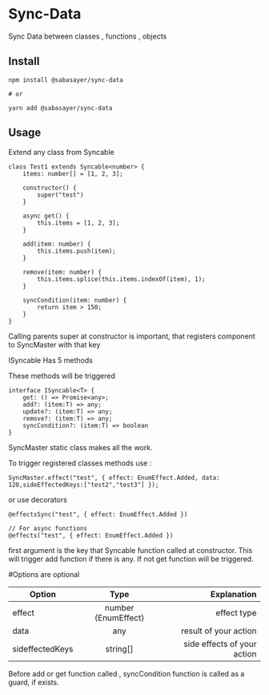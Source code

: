 Sync-Data
======

Sync Data between classes , functions , objects

## Install

```
npm install @sabasayer/sync-data

# or

yarn add @sabasayer/sync-data
```

## Usage

Extend any class from Syncable<T>

```
class Test1 extends Syncable<number> {
    items: number[] = [1, 2, 3];

    constructor() {
        super("test")
    }

    async get() {
        this.items = [1, 2, 3];
    }

    add(item: number) {
        this.items.push(item);
    }

    remove(item: number) {
        this.items.splice(this.items.indexOf(item), 1);
    }

    syncCondition(item: number) {
        return item > 150;
    }
}
```

Calling parents super at constructor is important, that registers component to SyncMaster with that key


ISyncable Has 5 methods 

These methods will be triggered 

```
interface ISyncable<T> {
    get: () => Promise<any>;
    add?: (item:T) => any;
    update?: (item:T) => any;
    remove?: (item:T) => any;
    syncCondition?: (item:T) => boolean
}
```

SyncMaster static class makes all the work.

To trigger registered classes methods use :

```
SyncMaster.effect("test", { effect: EnumEffect.Added, data: 120,sideEffectedKeys:["test2","test3"] });
```

or use decorators

```
@effectsSync("test", { effect: EnumEffect.Added })

// For async functions 
@effects("test", { effect: EnumEffect.Added })
```

first argument is the key that Syncable function called at constructor.
This will trigger add function if there is any. 
If not get function will be triggered. 

#Options are optional

| Option          | Type           | Explanation  |
| --------------- |:-------------:| -----:|
| effect          | number (EnumEffect) | effect type |
| data            | any    |   result of your action |
| sideffectedKeys | string[]      |    side effects of your action  |

Before add or get function called , syncCondition function is called as a guard, if exists. 

